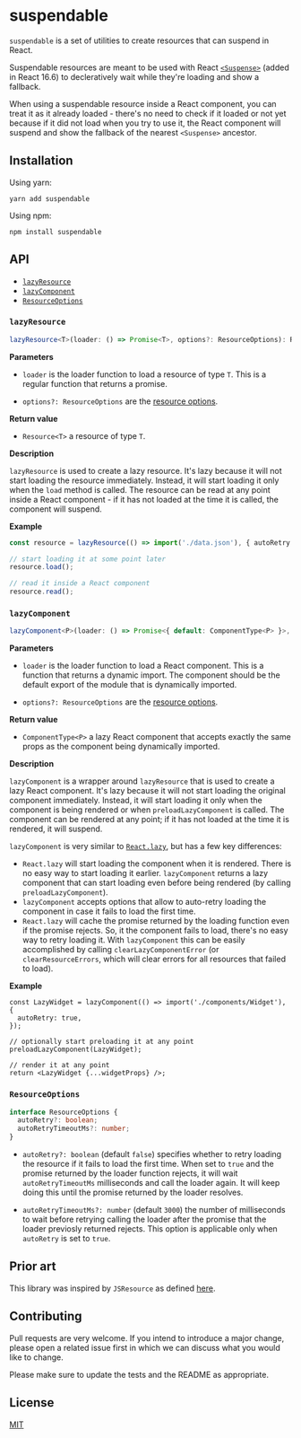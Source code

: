 # suspendable

`suspendable` is a set of utilities to create resources that can suspend in React.

Suspendable resources are meant to be used with React [`<Suspense>`](https://reactjs.org/docs/concurrent-mode-suspense.html) (added in React 16.6) to decleratively wait while they're loading and show a fallback.

When using a suspendable resource inside a React component, you can treat it as it already loaded - there's no need to check if it loaded or not yet because if it did not load when you try to use it, the React component will suspend and show the fallback of the nearest `<Suspense>` ancestor.

## Installation

Using yarn:

```
yarn add suspendable
```

Using npm:

```
npm install suspendable
```

## API

- [`lazyResource`](#lazyResource)
- [`lazyComponent`](#lazyComponent)
- [`ResourceOptions`](#ResourceOptions)

### `lazyResource`

```ts
lazyResource<T>(loader: () => Promise<T>, options?: ResourceOptions): Resource<T>
```

**Parameters**

- `loader` is the loader function to load a resource of type `T`. This is a regular function that returns a promise.

- `options?: ResourceOptions` are the [resource options](#ResourceOptions).

**Return value**

- `Resource<T>` a resource of type `T`.

**Description**

`lazyResource` is used to create a lazy resource. It's lazy because it will not start loading the resource immediately. Instead, it will start loading it only when the `load` method is called. The resource can be read at any point inside a React component - if it has not loaded at the time it is called, the component will suspend.

**Example**

```ts
const resource = lazyResource(() => import('./data.json'), { autoRetry: true });

// start loading it at some point later
resource.load();

// read it inside a React component
resource.read();
```

### `lazyComponent`

```ts
lazyComponent<P>(loader: () => Promise<{ default: ComponentType<P> }>, options?: ResourceOptions): ComponentType<P>
```

**Parameters**

- `loader` is the loader function to load a React component. This is a function that returns a dynamic import. The component should be the default export of the module that is dynamically imported.

- `options?: ResourceOptions` are the [resource options](#ResourceOptions).

**Return value**

- `ComponentType<P>` a lazy React component that accepts exactly the same props as the component being dynamically imported.

**Description**

`lazyComponent` is a wrapper around `lazyResource` that is used to create a lazy React component. It's lazy because it will not start loading the original component immediately. Instead, it will start loading it only when the component is being rendered or when `preloadLazyComponent` is called. The component can be rendered at any point; if it has not loaded at the time it is rendered, it will suspend.

`lazyComponent` is very similar to [`React.lazy`](https://reactjs.org/docs/code-splitting.html#reactlazy), but has a few key differences:

- `React.lazy` will start loading the component when it is rendered. There is no easy way to start loading it earlier. `lazyComponent` returns a lazy component that can start loading even before being rendered (by calling `preloadLazyComponent`).
- `lazyComponent` accepts options that allow to auto-retry loading the component in case it fails to load the first time.
- `React.lazy` will cache the promise returned by the loading function even if the promise rejects. So, it the component fails to load, there's no easy way to retry loading it. With `lazyComponent` this can be easily accomplished by calling `clearLazyComponentError` (or `clearResourceErrors`, which will clear errors for all resources that failed to load).

**Example**

```tsx
const LazyWidget = lazyComponent(() => import('./components/Widget'), {
  autoRetry: true,
});

// optionally start preloading it at any point
preloadLazyComponent(LazyWidget);

// render it at any point
return <LazyWidget {...widgetProps} />;
```

### `ResourceOptions`

```ts
interface ResourceOptions {
  autoRetry?: boolean;
  autoRetryTimeoutMs?: number;
}
```

- `autoRetry?: boolean` (default `false`) specifies whether to retry loading the resource if it fails to load the first time. When set to `true` and the promise returned by the loader function rejects, it will wait `autoRetryTimeoutMs` milliseconds and call the loader again. It will keep doing this until the promise returned by the loader resolves.

- `autoRetryTimeoutMs?: number` (default `3000`) the number of milliseconds to wait before retrying calling the loader after the promise that the loader previosly returned rejects. This option is applicable only when `autoRetry` is set to `true`.

## Prior art

This library was inspired by `JSResource` as defined [here](https://github.com/relayjs/relay-examples/blob/master/issue-tracker/src/JSResource.js).

## Contributing

Pull requests are very welcome. If you intend to introduce a major change, please open a related issue first in which we can discuss what you would like to change.

Please make sure to update the tests and the README as appropriate.

## License

[MIT](https://github.com/kyarik/suspendable/blob/master/LICENSE)
